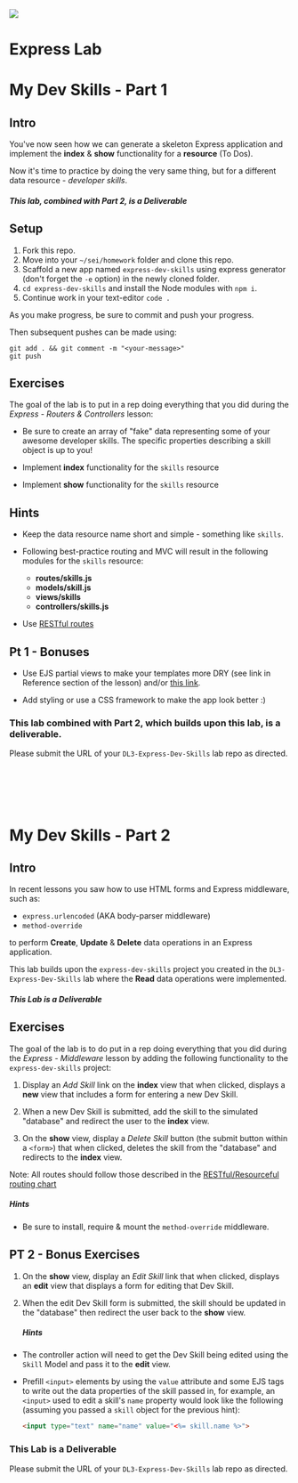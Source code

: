 <img src="https://i.imgur.com/vUOu9NW.jpg">


# Express Lab
# My Dev Skills - Part 1

## Intro

You've now seen how we can generate a skeleton Express application and implement the **index** & **show** functionality for a **resource** (To Dos).

Now it's time to practice by doing the very same thing, but for a different data resource - _developer skills_.

##### This lab, combined with Part 2, is a Deliverable

## Setup

1. Fork this repo.
2. Move into your `~/sei/homework` folder and clone this repo.
3. Scaffold a new app named `express-dev-skills` using express generator (don't forget the `-e` option) in the newly cloned folder.
4. `cd express-dev-skills` and install the Node modules with `npm i`.
5. Continue work in your text-editor `code .`

As you make progress, be sure to commit and push your progress.

Then subsequent pushes can be made using:

```
git add . && git comment -m "<your-message>"
git push
```

## Exercises

The goal of the lab is to put in a rep doing everything that you did during the _Express - Routers & Controllers_ lesson:

- Be sure to create an array of "fake" data representing some of your awesome developer skills. The specific properties describing a skill object is up to you! 

- Implement **index** functionality for the `skills` resource

- Implement **show** functionality for the `skills` resource


## Hints

- Keep the data resource name short and simple - something like `skills`.

- Following best-practice routing and MVC will result in the following modules for the `skills` resource:
	- **routes/skills.js**
	- **models/skill.js**
	- **views/skills**
	- **controllers/skills.js**

- Use [RESTful routes](https://git.generalassemb.ly/SEI-Standard-Curriculum/guide-to-add-feature-to-web-app/blob/main/README.md)


## Pt 1 - Bonuses

- Use EJS partial views to make your templates more DRY (see link in Reference section of the lesson) and/or [this link](https://www.npmjs.com/package/ejs#includes).

- Add styling or use a CSS framework to make the app look better :)

### This lab combined with Part 2, which builds upon this lab, is a deliverable. 

Please submit the URL of your `DL3-Express-Dev-Skills` lab repo as directed.

<br/>
<br/>
<br/>
<br/>

# My Dev Skills - Part 2


## Intro

In recent lessons you saw how to use HTML forms and Express middleware, such as:

- `express.urlencoded` (AKA body-parser middleware)
- `method-override`

to perform **Create**, **Update** & **Delete** data operations in an Express application.

This lab builds upon the `express-dev-skills` project you created in the `DL3-Express-Dev-Skills` lab where the **Read** data operations were implemented.

##### This Lab is a Deliverable

## Exercises

The goal of the lab is to do put in a rep doing everything that you did during the _Express - Middleware_ lesson by adding the following functionality to the `express-dev-skills` project:

1. Display an _Add Skill_ link on the **index** view that when clicked, displays a **new** view that includes a form for entering a new Dev Skill.

2. When a new Dev Skill is submitted, add the skill to the simulated "database" and redirect the user to the **index** view.

3. On the **show** view, display a _Delete Skill_ button (the submit button within a `<form>`) that when clicked, deletes the skill from the "database" and redirects to the **index** view.

Note: All routes should follow those described in the [RESTful/Resourceful routing chart](https://gist.github.com/jim-clark/17908763db7bd3c403e6)

##### Hints

- Be sure to install, require & mount the `method-override` middleware.

## PT 2 - Bonus Exercises

1. On the **show** view, display an _Edit Skill_ link that when clicked, displays an **edit** view that displays a form for editing that Dev Skill.

2. When the edit Dev Skill form is submitted, the skill should be updated in the "database" then redirect the user back to the **show** view.

    ##### Hints

- The controller action will need to get the Dev Skill being edited using the `Skill` Model and pass it to the **edit** view.
- Prefill `<input>` elements by using the `value` attribute and some EJS tags to write out the data properties of the skill passed in, for example, an `<input>` used to edit a skill's `name` property would look like the following (assuming you passed a `skill` object for the previous hint):

	```html
	<input type="text" name="name" value="<%= skill.name %>">
	```

### This Lab is a Deliverable

Please submit the URL of your `DL3-Express-Dev-Skills` lab repo as directed.
